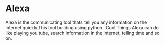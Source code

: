 # Alexa
Alexa is the communicating tool thats tell you any information on the internet quickly.This tool building using python . Cool Things Alexa can do like playing you tube, search information in the internet, telling time and so on.
